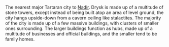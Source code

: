 The nearest major Tartaran city to [Nadir](ZeNa.md). Drysk is made up of a multitude of stone towers, except instead of being built atop an area of level ground, the city hangs upside-down from a cavern ceiling like stalactites. The majority of the city is made up of a few massive buildings, with clusters of smaller ones surrounding. The larger buildings function as hubs, made up of a multitude of businesses and official buildings, and the smaller tend to be family homes.